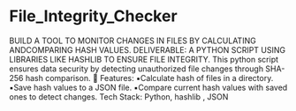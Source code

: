 # File_Integrity_Checker
 BUILD A TOOL TO MONITOR CHANGES IN
 FILES BY CALCULATING ANDCOMPARING
 HASH VALUES.
 DELIVERABLE: A PYTHON SCRIPT USING
 LIBRARIES LIKE HASHLIB TO ENSURE FILE
 INTEGRITY.
This python script ensures data security by detecting unauthorized file changes through SHA-256 hash comparison.
💠 Features:
▪️Calculate hash of files in a directory.
▪️Save hash values to a JSON file.
▪️Compare current hash values with saved ones to detect changes.
 Tech Stack: Python, hashlib , JSON
